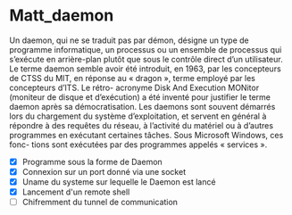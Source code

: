# Matt_daemon
Un daemon, qui ne se traduit pas par démon, désigne un type de programme informatique, un processus ou un ensemble de processus qui s’exécute en arrière-plan plutôt que sous le contrôle direct d’un utilisateur. Le terme daemon semble avoir été introduit, en 1963, par les concepteurs de CTSS du MIT, en réponse au « dragon », terme employé par les concepteurs d’ITS. Le rétro- acronyme Disk And Execution MONitor (moniteur de disque et d’exécution) a été inventé pour justifier le terme daemon après sa démocratisation. Les daemons sont souvent démarrés lors du chargement du système d’exploitation, et servent en général à répondre à des requêtes du réseau, à l’activité du matériel ou à d’autres programmes en exécutant certaines tâches. Sous Microsoft Windows, ces fonc- tions sont exécutées par des programmes appelés « services ».

- [x] Programme sous la forme de Daemon
- [x] Connexion sur un port donné via une socket
- [x] Uname du systeme sur lequelle le Daemon est lancé
- [x] Lancement d'un remote shell
- [ ] Chifremment du tunnel de communication
